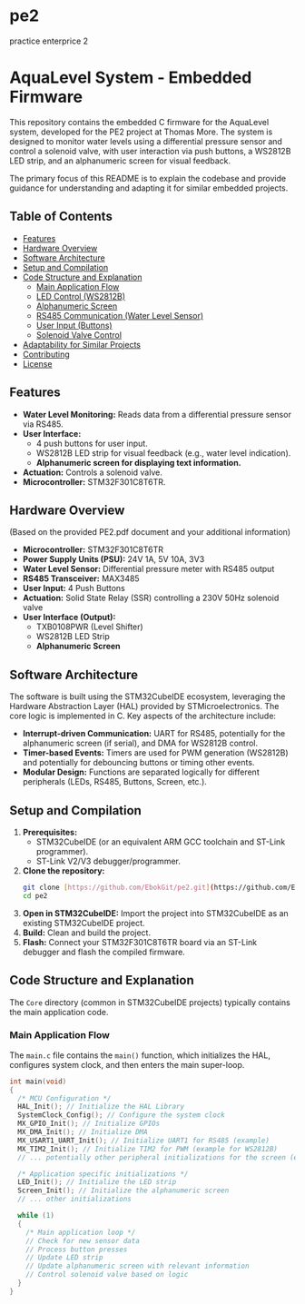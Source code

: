 # pe2
practice enterprice 2

# AquaLevel System - Embedded Firmware

This repository contains the embedded C firmware for the AquaLevel system, developed for the PE2 project at Thomas More. The system is designed to monitor water levels using a differential pressure sensor and control a solenoid valve, with user interaction via push buttons, a WS2812B LED strip, and an alphanumeric screen for visual feedback.

The primary focus of this README is to explain the codebase and provide guidance for understanding and adapting it for similar embedded projects.

## Table of Contents

- [Features](#features)
- [Hardware Overview](#hardware-overview)
- [Software Architecture](#software-architecture)
- [Setup and Compilation](#setup-and-compilation)
- [Code Structure and Explanation](#code-structure-and-explanation)
  - [Main Application Flow](#main-application-flow)
  - [LED Control (WS2812B)](#led-control-ws2812b)
  - [Alphanumeric Screen](#alphanumeric-screen)
  - [RS485 Communication (Water Level Sensor)](#rs485-communication-water-level-sensor)
  - [User Input (Buttons)](#user-input-buttons)
  - [Solenoid Valve Control](#solenoid-valve-control)
- [Adaptability for Similar Projects](#adaptability-for-similar-projects)
- [Contributing](#contributing)
- [License](#license)

## Features

* **Water Level Monitoring:** Reads data from a differential pressure sensor via RS485.
* **User Interface:**
    * 4 push buttons for user input.
    * WS2812B LED strip for visual feedback (e.g., water level indication).
    * **Alphanumeric screen for displaying text information.**
* **Actuation:** Controls a solenoid valve.
* **Microcontroller:** STM32F301C8T6TR.

## Hardware Overview

(Based on the provided PE2.pdf document and your additional information)

* **Microcontroller:** STM32F301C8T6TR
* **Power Supply Units (PSU):** 24V 1A, 5V 10A, 3V3
* **Water Level Sensor:** Differential pressure meter with RS485 output
* **RS485 Transceiver:** MAX3485
* **User Input:** 4 Push Buttons
* **Actuation:** Solid State Relay (SSR) controlling a 230V 50Hz solenoid valve
* **User Interface (Output):**
    * TXB0108PWR (Level Shifter)
    * WS2812B LED Strip
    * **Alphanumeric Screen**

## Software Architecture

The software is built using the STM32CubeIDE ecosystem, leveraging the Hardware Abstraction Layer (HAL) provided by STMicroelectronics. The core logic is implemented in C. Key aspects of the architecture include:

* **Interrupt-driven Communication:** UART for RS485, potentially for the alphanumeric screen (if serial), and DMA for WS2812B control.
* **Timer-based Events:** Timers are used for PWM generation (WS2812B) and potentially for debouncing buttons or timing other events.
* **Modular Design:** Functions are separated logically for different peripherals (LEDs, RS485, Buttons, Screen, etc.).

## Setup and Compilation

1.  **Prerequisites:**
    * STM32CubeIDE (or an equivalent ARM GCC toolchain and ST-Link programmer).
    * ST-Link V2/V3 debugger/programmer.
2.  **Clone the repository:**
    ```bash
    git clone [https://github.com/EbokGit/pe2.git](https://github.com/EbokGit/pe2.git)
    cd pe2
    ```
3.  **Open in STM32CubeIDE:** Import the project into STM32CubeIDE as an existing STM32CubeIDE project.
4.  **Build:** Clean and build the project.
5.  **Flash:** Connect your STM32F301C8T6TR board via an ST-Link debugger and flash the compiled firmware.

## Code Structure and Explanation

The `Core` directory (common in STM32CubeIDE projects) typically contains the main application code.

### Main Application Flow

The `main.c` file contains the `main()` function, which initializes the HAL, configures system clock, and then enters the main super-loop.

```c
int main(void)
{
  /* MCU Configuration */
  HAL_Init(); // Initialize the HAL Library
  SystemClock_Config(); // Configure the system clock
  MX_GPIO_Init(); // Initialize GPIOs
  MX_DMA_Init(); // Initialize DMA
  MX_USART1_UART_Init(); // Initialize UART1 for RS485 (example)
  MX_TIM2_Init(); // Initialize TIM2 for PWM (example for WS2812B)
  // ... potentially other peripheral initializations for the screen (e.g., I2C, SPI, or another UART)

  /* Application specific initializations */
  LED_Init(); // Initialize the LED strip
  Screen_Init(); // Initialize the alphanumeric screen
  // ... other initializations

  while (1)
  {
    /* Main application loop */
    // Check for new sensor data
    // Process button presses
    // Update LED strip
    // Update alphanumeric screen with relevant information
    // Control solenoid valve based on logic
  }
}
